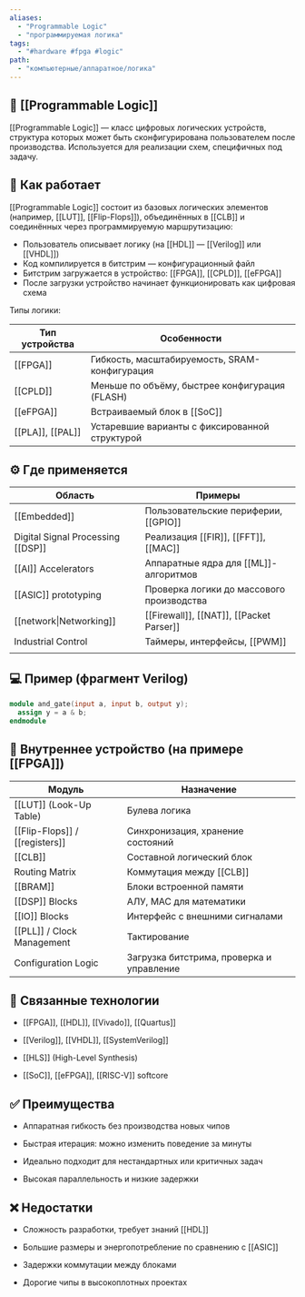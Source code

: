 ```yaml
---
aliases:
  - "Programmable Logic"
  - "программируемая логика"
tags:
  - "#hardware #fpga #logic"
path:
  - "компьютерные/аппаратное/логика"
---
```


## 📌 [[Programmable Logic]]  
[[Programmable Logic]] — класс цифровых логических устройств, структура которых может быть сконфигурирована пользователем после производства. Используется для реализации схем, специфичных под задачу.

## 🧠 Как работает  
[[Programmable Logic]] состоит из базовых логических элементов (например, [[LUT]], [[Flip-Flops]]), объединённых в [[CLB]] и соединённых через программируемую маршрутизацию:

- Пользователь описывает логику (на [[HDL]] — [[Verilog]] или [[VHDL]])  
- Код компилируется в битстрим — конфигурационный файл  
- Битстрим загружается в устройство: [[FPGA]], [[CPLD]], [[eFPGA]]  
- После загрузки устройство начинает функционировать как цифровая схема

Типы логики:

| Тип устройства | Особенности                                      |
|----------------|--------------------------------------------------|
| [[FPGA]]       | Гибкость, масштабируемость, SRAM-конфигурация   |
| [[CPLD]]       | Меньше по объёму, быстрее конфигурация (FLASH)  |
| [[eFPGA]]      | Встраиваемый блок в [[SoC]]                      |
| [[PLA]], [[PAL]] | Устаревшие варианты с фиксированной структурой |

## ⚙️ Где применяется

| Область                           | Примеры                                   |
| --------------------------------- | ----------------------------------------- |
| [[Embedded]]                      | Пользовательские периферии, [[GPIO]]      |
| Digital Signal Processing [[DSP]] | Реализация [[FIR]], [[FFT]], [[MAC]]      |
| [[AI]] Accelerators               | Аппаратные ядра для [[ML]]-алгоритмов     |
| [[ASIC]] prototyping              | Проверка логики до массового производства |
| [[network\|Networking]]           | [[Firewall]], [[NAT]], [[Packet Parser]]  |
| Industrial Control                | Таймеры, интерфейсы, [[PWM]]              |
|                                   |                                           |

## 💻 Пример (фрагмент Verilog)

```verilog
module and_gate(input a, input b, output y);
  assign y = a & b;
endmodule
````

## 📐 Внутреннее устройство (на примере [[FPGA]])

| Модуль                         | Назначение                                |
| ------------------------------ | ----------------------------------------- |
| [[LUT]] (Look-Up Table)        | Булева логика                             |
| [[Flip-Flops]] / [[registers]] | Синхронизация, хранение состояний         |
| [[CLB]]                        | Составной логический блок                 |
| Routing Matrix                 | Коммутация между [[CLB]]                  |
| [[BRAM]]                       | Блоки встроенной памяти                   |
| [[DSP]] Blocks                 | АЛУ, MAC для математики                   |
| [[IO]] Blocks                  | Интерфейс с внешними сигналами            |
| [[PLL]] / Clock Management     | Тактирование                              |
| Configuration Logic            | Загрузка битстрима, проверка и управление |

## 🧩 Связанные технологии

- [[FPGA]], [[HDL]], [[Vivado]], [[Quartus]]
    
- [[Verilog]], [[VHDL]], [[SystemVerilog]]
    
- [[HLS]] (High-Level Synthesis)
    
- [[SoC]], [[eFPGA]], [[RISC-V]] softcore
    

## ✅ Преимущества

- Аппаратная гибкость без производства новых чипов
    
- Быстрая итерация: можно изменить поведение за минуты
    
- Идеально подходит для нестандартных или критичных задач
    
- Высокая параллельность и низкие задержки
    

## ❌ Недостатки

- Сложность разработки, требует знаний [[HDL]]
    
- Большие размеры и энергопотребление по сравнению с [[ASIC]]
    
- Задержки коммутации между блоками
    
- Дорогие чипы в высокоплотных проектах